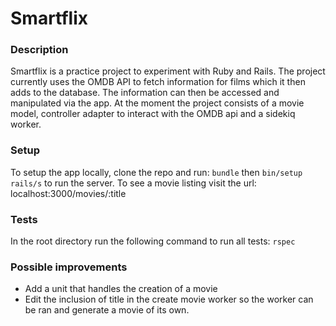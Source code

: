 # Smartflix

### Description ###

Smartflix is a practice project to experiment with Ruby and Rails. The project currently uses the OMDB API to fetch information for films which it then adds to the database. The information can then be accessed and manipulated via the app. At the moment the project consists of a movie model, controller adapter to interact with the OMDB api and a sidekiq worker.   

### Setup ###

To setup the app locally, clone the repo and run:
``bundle``
then
``bin/setup rails/s`` to run the server. To see a movie listing visit the url: localhost:3000/movies/:title

### Tests ###
In the root directory run the following command to run all tests:
``rspec``

### Possible improvements ###

* Add a unit that handles the creation of a movie
* Edit the inclusion of title in the create movie worker so the worker can be ran and generate a movie of its own.
